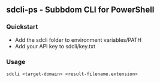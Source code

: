 ## sdcli-ps - Subbdom CLI for PowerShell

### Quickstart
- Add the sdcli folder to environment variables/PATH
- Add your API key to sdcli/key.txt

### Usage
```
sdcli <target-domain> <result-filename.extension>
```

